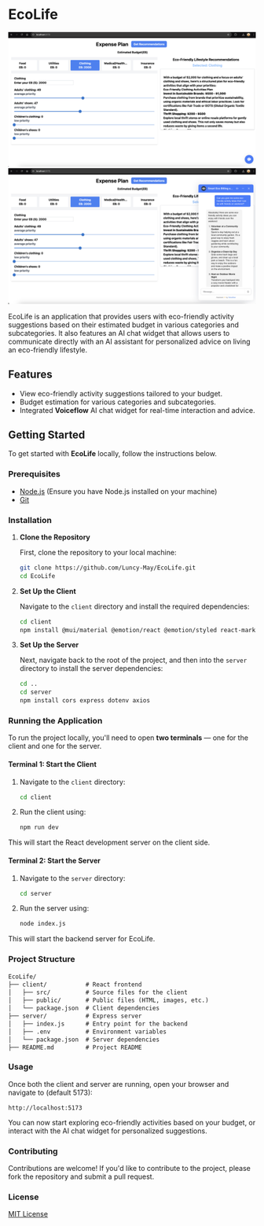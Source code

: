 
# EcoLife

![EcoLife Screenshot](./assets/EcoLifeDemoOne.png)
![EcoLife Screenshot](./assets/EcoLifeDemoTwo.png)

EcoLife is an application that provides users with eco-friendly activity suggestions based on their estimated budget in various categories and subcategories. It also features an AI chat widget that allows users to communicate directly with an AI assistant for personalized advice on living an eco-friendly lifestyle.

## Features
- View eco-friendly activity suggestions tailored to your budget.
- Budget estimation for various categories and subcategories.
- Integrated **Voiceflow** AI chat widget for real-time interaction and advice.

## Getting Started

To get started with **EcoLife** locally, follow the instructions below.

### Prerequisites

- [Node.js](https://nodejs.org/en/) (Ensure you have Node.js installed on your machine)
- [Git](https://git-scm.com/)

### Installation

1. **Clone the Repository**

   First, clone the repository to your local machine:

   ```bash
   git clone https://github.com/Luncy-May/EcoLife.git
   cd EcoLife
   ```

2. **Set Up the Client**

   Navigate to the `client` directory and install the required dependencies:

   ```bash
   cd client
   npm install @mui/material @emotion/react @emotion/styled react-markdown
   ```

3. **Set Up the Server**

   Next, navigate back to the root of the project, and then into the `server` directory to install the server dependencies:

   ```bash
   cd ..
   cd server
   npm install cors express dotenv axios
   ```

### Running the Application

To run the project locally, you'll need to open **two terminals** — one for the client and one for the server.

#### Terminal 1: Start the Client

1. Navigate to the `client` directory:

   ```bash
   cd client
   ```

2. Run the client using:

   ```bash
   npm run dev
   ```

This will start the React development server on the client side.

#### Terminal 2: Start the Server

1. Navigate to the `server` directory:

   ```bash
   cd server
   ```

2. Run the server using:

   ```bash
   node index.js
   ```

This will start the backend server for EcoLife.

### Project Structure

```
EcoLife/
├── client/           # React frontend
│   ├── src/          # Source files for the client
│   ├── public/       # Public files (HTML, images, etc.)
│   └── package.json  # Client dependencies
├── server/           # Express server
│   ├── index.js      # Entry point for the backend
│   ├── .env          # Environment variables
│   └── package.json  # Server dependencies
├── README.md         # Project README
```

### Usage

Once both the client and server are running, open your browser and navigate to (default 5173):

```
http://localhost:5173
```

You can now start exploring eco-friendly activities based on your budget, or interact with the AI chat widget for personalized suggestions.

### Contributing

Contributions are welcome! If you'd like to contribute to the project, please fork the repository and submit a pull request.

### License

[MIT License](LICENSE)
